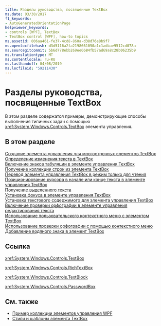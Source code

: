 ```yaml
---
title: Разделы руководства, посвященные TextBox
ms.date: 03/30/2017
f1_keywords:
- AutoGeneratedOrientationPage
helpviewer_keywords:
- controls [WPF], TextBox
- TextBox control [WPF], how-to topics
ms.assetid: 006aa461-fe37-4cd8-860a-d38d76e8b9f7
ms.openlocfilehash: d3d5116a2fa2198661050a1c1adbae9512cd078a
ms.sourcegitcommit: 5b6d778ebb269ee6684fb57ad69a8c28b06235b9
ms.translationtype: MT
ms.contentlocale: ru-RU
ms.lasthandoff: 04/08/2019
ms.locfileid: "59211430"
---
```

# <a name="textbox-how-to-topics"></a>Разделы руководства, посвященные TextBox
В этом разделе содержатся примеры, демонстрирующие способы выполнения типичных задач с помощью <xref:System.Windows.Controls.TextBox> элемента управления.  
  
## <a name="in-this-section"></a>В этом разделе  
 [Создание элемента управления для многострочных элементов TextBox](how-to-create-a-multiline-textbox-control.md)  
 [Определение изменения текста в TextBox](how-to-detect-when-text-in-a-textbox-has-changed.md)  
 [Включение знаков табуляции в элементе управления TextBox](how-to-enable-tab-characters-in-a-textbox-control.md)  
 [Получение коллекции строк из элемента TextBox](how-to-get-a-collection-of-lines-from-a-textbox.md)  
 [Перевод элемента управления TextBox в режим только для чтения](how-to-make-a-textbox-control-read-only.md)  
 [Позиционирование курсора в начале или конце текста в элементе управления TextBox](position-the-cursor-at-the-beginning-or-end-of-text.md)  
 [Получение выделенного текста](how-to-retrieve-a-text-selection.md)  
 [Установка фокуса в элементе управления TextBox](how-to-set-focus-in-a-textbox-control.md)  
 [Установка текстового содержимого для элемента управления TextBox](how-to-set-the-text-content-of-a-textbox-control.md)  
 [Включение проверки орфографии в элементе управления редактирования текста](how-to-enable-spell-checking-in-a-text-editing-control.md)  
 [Использование пользовательского контекстного меню с элементом TextBox](how-to-use-a-custom-context-menu-with-a-textbox.md)  
 [Использование проверки орфографии с помощью контекстного меню](how-to-use-spell-checking-with-a-context-menu.md)  
 [Добавление водяного знака в элемент TextBox](how-to-add-a-watermark-to-a-textbox.md)  
  
## <a name="reference"></a>Ссылка  
 <xref:System.Windows.Controls.TextBox>  
  
 <xref:System.Windows.Controls.RichTextBox>  
  
 <xref:System.Windows.Controls.TextBlock>  
  
 <xref:System.Windows.Controls.PasswordBox>  
  
## <a name="see-also"></a>См. также

- [Пример коллекции элементов управления WPF](https://go.microsoft.com/fwlink/?LinkID=160053)
- [Стили и шаблоны элемента TextBox](textbox-styles-and-templates.md)
